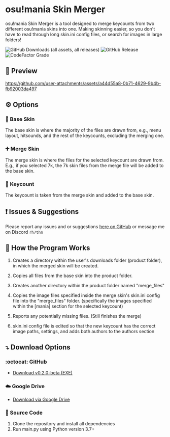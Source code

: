 # osu!mania Skin Merger
osu!mania Skin Merger is a tool designed to merge keycounts from two different osu!mania skins into one. Making skinning easier, so you don't have to read through long skin.ini config files, or search for images in large folders!

![GitHub Downloads (all assets, all releases)](https://img.shields.io/github/downloads/Greenest-Guy/osu-mania-Skin-Merger/total?style=for-the-badge&color=%2389CFF0)
![GitHub Release](https://img.shields.io/github/v/release/Greenest-Guy/osu-mania-Skin-Merger?style=for-the-badge&color=029cff)
![CodeFactor Grade](https://img.shields.io/codefactor/grade/github/Greenest-Guy/osu-mania-Skin-Merger?style=for-the-badge)



## :telescope: Preview
https://github.com/user-attachments/assets/a44d55a8-0b71-4629-9b4b-fb92003da497



## :gear: Options
### :bricks: Base Skin
  The base skin is where the majority of the files are drawn from, e.g., menu layout, hitsounds, and the rest of the keycounts, excluding the merging one.

### :heavy_plus_sign: Merge Skin
  The merge skin is where the files for the selected keycount are drawn from. E.g., if you selected 7k, the 7k skin files from the merge file will be added to the base skin.

### :1234: Keycount
  The keycount is taken from the merge skin and added to the base skin.



## :exclamation: Issues & Suggestions
  Please report any issues and or suggestions [here on GitHub](https://github.com/Greenest-Guy/osu-mania-Skin-Merger/issues) or message me on Discord ```rh7thm```



## :toolbox: How the Program Works
1. Creates a directory within the user's downloads folder (product folder), in which the merged skin will be created.

2. Copies all files from the base skin into the product folder.

3. Creates another directory within the product folder named "merge_files"

4. Copies the image files specified inside the merge skin's skin.ini config file into the "merge_files" folder. (specifically the images specified within the [mania] section for the selected keycount)

5. Reports any potentially missing files. (Still finishes the merge)

6. skin.ini config file is edited so that the new keycount has the correct image paths, settings, and adds both authors to the authors section



## :arrow_heading_down: Download Options
### :octocat: GitHub
- [Download v0.2.0-beta (EXE)](https://github.com/Greenest-Guy/osu-mania-Skin-Merger/releases/download/v0.2.0-beta/osu.mania.Skin.Merger.v0.2.0b0.exe)
### :cloud: Google Drive
- [Download via Google Drive](https://drive.google.com/drive/folders/1PNMQrJlja3rPaYmGyrkOC8eXjCaQexuF?usp=sharing)
### :snake: Source Code
1. Clone the repository and install all dependencies
2. Run main.py using Python version 3.7+
